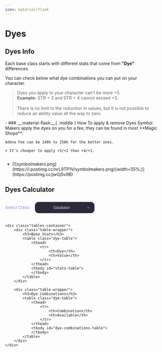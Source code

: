```yaml
---
icon: material/flask
---
```


# Dyes

## Dyes Info
<style>
    .dye-table {
        width: 100%;
        border-collapse: collapse;
        margin: 20px 0;
        background-color:rgba(56, 56, 74, 0.9);
        color: #e0e0e0;
    }
    .dye-table th, .dye-table td {
        padding: 8px;
        text-align: center;
    }
    .dye-table th {
        background-color:rgb(39, 39, 53);
        color: #b388ff;
    }
    .available { 
        color: #69f0ae;
        font-weight: bold;
    }
    .not-available { 
        color: #ff5252;
        font-weight: bold;
    }
    
    .available {
        color: #69f0ae;
        font-weight: bold;
        text-shadow: 0 0 8px rgba(105, 240, 174, 0.3);
    }
    
    .not-available {
        color: #ff5252;
        font-weight: bold;
        text-shadow: 0 0 8px rgba(255, 82, 82, 0.3);
    }
    
    select {
        text-align: center;
        padding: 10px 15px;
        border-radius: 12px;
        border: 1px solid #3a3a4a;
        background-color: #2a2a3a;
        color: #e0e0e0;
        margin-bottom: 20px;
        font-size: 0.95em;
        appearance: none;
        background-image: url("data:image/svg+xml;charset=UTF-8,%3csvg xmlns='http://www.w3.org/2000/svg' viewBox='0 0 24 24' fill='%23b388ff'%3e%3cpath d='M7 10l5 5 5-5z'/%3e%3c/svg%3e");
        background-repeat: no-repeat;
        background-position: right 12px center;
        background-size: 16px;
        padding-right: 36px;
        cursor: pointer;
        transition: all 0.2s ease;
    }
    
    select:hover {
        border-color: #7c4dff;
    }
    
    select:focus {
        outline: none;
        border-color: #7c4dff;
        box-shadow: 0 0 0 3px rgba(124, 77, 255, 0.2);
    }
    
    label {
        color: #b388ff;
        margin-right: 12px;
        font-size: 0.95em;
        font-weight: 500;
    }
    
    .tables-container {
        display: flex;
        gap: 24px;
        flex-wrap: wrap;
    }
    
    .table-wrapper {
        flex: 1;
        min-width: 300px;
    }
    
    optgroup {
        text-align: center;
        font-style: normal;
        color: #d1c4e9;
        background-color: rgba(0,0,0,0.1);
    }
    
    option {
        padding: 8px 12px;
        background-color: #2a2a3a;
    }
    
    h3 {
        color: #b388ff;
        border-bottom: 2px solid #3a3a4a;
        padding-bottom: 8px;
        margin: 10px 0 16px 0 !important;
        font-size: 1.1em;
        font-weight: 600;
    }

    .green-row {
        background-color: rgba(0, 120, 40, 0.3);
    }
    
    .red-row {
        background-color: rgba(100, 20, 30, 0.3);
    }
    
    figure {
        margin: 2em 0;
    }
</style>

Each base class starts with different stats that come from **"Dye"** differences.

You can check below what dye combinations you can put on your character.

> Dyes you apply to your character can't be more +5. <br> **Example:** STR + 3 and STR + 4 cannot exceed +5. <br> <br> There is no limit to the reduction in values, but it is not possible to reduce an ability value all the way to zero.

<div class="grid cards" markdown>
- ### __:material-flask:__{ .middle } How To apply & remove Dyes
    Symbol Makers apply the dyes on you for a fee, they can be found in most **Magic Shops**.

    Adena Fee can be 149k to 258k for the better ones. 
    
    > It's cheaper to apply +3/+2 than +4/+1.

- <figure markdown>
    [![symbolmakers.png](https://i.postimg.cc/nrL9TP1V/symbolmakers.png){width=55%;}](https://postimg.cc/jwGjSv9B)
    </figure>
</div>

## Dyes Calculator

<figure>
    <div>
        <label for="class-select">Select Class:</label>
        <select id="class-select" onchange="updateTables()">
            <optgroup label="= Human Fighter =">
                <option value="human-fighter-gladiator">Gladiator</option>
                <option value="human-fighter-warlord">Warlord</option>
                <option value="human-fighter-paladin">Paladin</option>
                <option value="human-fighter-dark-avenger">Dark Avenger</option>
                <option value="human-fighter-treasure-hunter">Treasure Hunter</option>
                <option value="human-fighter-hawkeye">Hawkeye</option>
            </optgroup>
            <optgroup label="= Human Mage =">
                <option value="human-mage-sorcerer">Sorcerer</option>
                <option value="human-mage-necromancer">Necromancer</option>
                <option value="human-mage-warlock">Warlock</option>
                <option value="human-mage-bishop">Bishop</option>
                <option value="human-mage-prophet">Prophet</option>
            </optgroup>
            <optgroup label="= Elf Fighter =">
                <option value="elf-fighter-temple-knight">Temple Knight</option>
                <option value="elf-fighter-swordsinger">Swordsinger</option>
                <option value="elf-fighter-plainswalker">Plainswalker</option>
                <option value="elf-fighter-silver-ranger">Silver Ranger</option>
            </optgroup>
            <optgroup label="= Elf Mage =">
                <option value="elf-mage-spellsinger">Spellsinger</option>
                <option value="elf-mage-elemental-summoner">Elemental Summoner</option>
                <option value="elf-mage-elven-elder">Elven Elder</option>
            </optgroup>
            <optgroup label="= Dark Elf Fighter =">
                <option value="de-fighter-shillien-knight">Shillien Knight</option>
                <option value="de-fighter-bladedancer">Bladedancer</option>
                <option value="de-fighter-abyss-walker">Abyss Walker</option>
                <option value="de-fighter-phantom-ranger">Phantom Ranger</option>
            </optgroup>
            <optgroup label="= Dark Elf Mage =">
                <option value="de-mage-spellhowler">Spellhowler</option>
                <option value="de-mage-phantom-summoner">Phantom Summoner</option>
                <option value="de-mage-shillien-elder">Shillien Elder</option>
            </optgroup>
            <optgroup label="= Orc Fighter =">
                <option value="orc-fighter-destroyer">Destroyer</option>
                <option value="orc-fighter-tyrant">Tyrant</option>
            </optgroup>
            <optgroup label="= Orc Mage =">
                <option value="orc-mage-overlord">Overlord</option>
                <option value="orc-mage-warcryer">Warcryer</option>
            </optgroup>
            <optgroup label="= Dwarf Fighter =">
                <option value="dwarf-fighter-bounty-hunter">Bounty Hunter</option>
                <option value="dwarf-mage-warsmith">Warsmith</option>
            </optgroup>
            <optgroup label="= Kamael =">
                <option value="kamael-male">Kamael Male</option>
                <option value="kamael-female">Kamael Female</option>
            </optgroup>
        </select>
    </div>

    <div class="tables-container">
        <div class="table-wrapper">
            <h3>Base Stats</h3>
            <table class="dye-table">
                <thead>
                    <tr>
                        <th>Dye</th>
                        <th>Value</th>
                    </tr>
                </thead>
                <tbody id="stats-table">
                </tbody>
            </table>
        </div>
        
        <div class="table-wrapper">
            <h3>Dye Combinations</h3>
            <table class="dye-table">
                <thead>
                    <tr>
                        <th>Combination</th>
                        <th>Available</th>
                    </tr>
                </thead>
                <tbody id="dye-combinations-table">
                </tbody>
            </table>
        </div>
    </div>
</figure>

<script>
(function() {
    const baseStats = {
        "fighter": {
            "human": { STR: 40, CON: 43, DEX: 30, WIT: 11, INT: 21, MEN: 25 },
            "elf": { STR: 36, CON: 36, DEX: 35, WIT: 14, INT: 23, MEN: 26 },
            "de": { STR: 41, CON: 32, DEX: 34, WIT: 12, INT: 25, MEN: 26 },
            "orc": { STR: 40, CON: 47, DEX: 26, WIT: 12, INT: 18, MEN: 27 },
            "dwarf": { STR: 39, CON: 45, DEX: 29, WIT: 10, INT: 20, MEN: 27 },
            "kamael": { STR: 41, CON: 31, DEX: 33, WIT: 11, INT: 29, MEN: 25 }
        },
        "mage": {
            "human": { STR: 22, CON: 27, DEX: 21, WIT: 20, INT: 41, MEN: 39 },
            "elf": { STR: 21, CON: 25, DEX: 24, WIT: 23, INT: 37, MEN: 40 },
            "de": { STR: 23, CON: 24, DEX: 23, WIT: 19, INT: 44, MEN: 37 },
            "orc": { STR: 25, CON: 31, DEX: 20, WIT: 21, INT: 31, MEN: 42 },
            "dwarf": { STR: 39, CON: 45, DEX: 29, WIT: 10, INT: 20, MEN: 27 },
            "kamael": { STR: 39, CON: 30, DEX: 35, WIT: 11, INT: 28, MEN: 27 }
        }
    };

    const dyeCombinations = {
        "intMen": [
            "human-mage-sorcerer", "human-mage-necromancer", "human-mage-warlock",
            "elf-mage-spellsinger", "elf-mage-elemental-summoner",
            "de-mage-spellhowler", "de-mage-phantom-summoner"
        ],
        
        "intWit": [
            "human-fighter-gladiator", "human-mage-warlock", "human-mage-necromancer", "human-mage-sorcerer", "human-fighter-warlord", "human-fighter-paladin",
            "human-fighter-dark-avenger", "elf-mage-spellsinger", "human-fighter-treasure-hunter", "human-fighter-hawkeye",
            "elf-fighter-temple-knight", "elf-fighter-swordsinger", "elf-fighter-plainswalker", "elf-mage-elemental-summoner",
            "elf-fighter-silver-ranger", "de-fighter-shillien-knight", "de-fighter-bladedancer",
            "de-fighter-abyss-walker", "dwarf-mage-warsmith", "de-fighter-phantom-ranger", "orc-fighter-destroyer",
            "orc-fighter-tyrant", "dwarf-fighter-bounty-hunter", "de-mage-spellhowler", "kamael-male", "kamael-female", "de-mage-phantom-summoner"
        ],
        
        "menWit": [
            "human-mage-bishop", "elf-mage-spellsinger", "human-mage-warlock", "human-mage-necromancer", "human-mage-sorcerer", "human-mage-prophet", "elf-mage-elven-elder", "elf-mage-elemental-summoner", 
            "de-mage-shillien-elder", "orc-mage-overlord", "orc-mage-warcryer",
            "de-mage-spellhowler", "de-mage-phantom-summoner"
        ]
    };

    const classTypes = {
        "human-fighter-gladiator": "fighter",
        "human-fighter-warlord": "fighter",
        "human-fighter-paladin": "fighter",
        "human-fighter-dark-avenger": "fighter",
        "human-fighter-treasure-hunter": "fighter",
        "human-fighter-hawkeye": "fighter",
        "human-mage-sorcerer": "mage",
        "human-mage-necromancer": "mage",
        "human-mage-warlock": "mage",
        "human-mage-bishop": "mage",
        "human-mage-prophet": "mage",
        
        "elf-fighter-temple-knight": "fighter",
        "elf-fighter-swordsinger": "fighter",
        "elf-fighter-plainswalker": "fighter",
        "elf-fighter-silver-ranger": "fighter",
        "elf-mage-spellsinger": "mage",
        "elf-mage-elemental-summoner": "mage",
        "elf-mage-elven-elder": "mage",
        
        "de-fighter-shillien-knight": "fighter",
        "de-fighter-bladedancer": "fighter",
        "de-fighter-abyss-walker": "fighter",
        "de-fighter-phantom-ranger": "fighter",
        "de-mage-spellhowler": "mage",
        "de-mage-phantom-summoner": "mage",
        "de-mage-shillien-elder": "mage",
        
        "orc-fighter-destroyer": "fighter",
        "orc-fighter-tyrant": "fighter",
        "orc-mage-overlord": "mage",
        "orc-mage-warcryer": "mage",
        
        "dwarf-fighter-bounty-hunter": "fighter",
        "dwarf-mage-warsmith": "fighter",
        
        "kamael-male": "fighter",
        "kamael-female": "mage"
    };

    function updateTables() {
        const select = document.getElementById("class-select");
        const classId = select.value;
        const statsTable = document.getElementById("stats-table");
        const combinationsTable = document.getElementById("dye-combinations-table");
        
        statsTable.innerHTML = "";
        combinationsTable.innerHTML = "";

        const parts = classId.split('-');
        const race = parts[0];
        const classType = classTypes[classId];
        
        const stats = baseStats[classType][race];
        
        for (const stat in stats) {
            const row = document.createElement("tr");
            
            const statCell = document.createElement("td");
            statCell.textContent = stat;
            
            const valueCell = document.createElement("td");
            valueCell.textContent = stats[stat];
            
            row.appendChild(statCell);
            row.appendChild(valueCell);
            statsTable.appendChild(row);
        }
        
        const combinations = [
            { name: "STR/CON/DEX", available: true, classes: "All classes" },
            { 
                name: "INT+MEN", 
                available: dyeCombinations.intMen.includes(classId),
                classes: "Sorcerer, Necromancer, Warlock, Spellsinger, Elemental Summoner, Spellhowler, Phantom Summoner"
            },
            { 
                name: "INT+WIT", 
                available: dyeCombinations.intWit.includes(classId),
                classes: "Sorcerer, Necromancer, Warlock, Spellsinger, Elemental Summoner, Spellhowler, Phantom Summoner, Paladin, Gladiator, Warlord, Dark Avenger, Treasure Hunter, Hawkeye, Temple Knight, Swordsinger, Plainswalker, Silver Ranger, Shillien Knight, Bladedancer, Abyss Walker, Phantom Ranger, Destroyer, Tyrant, Bounty Hunter, Warsmith"
            },
            { 
                name: "MEN+WIT", 
                available: dyeCombinations.menWit.includes(classId),
                classes: "Sorcerer, Necromancer, Warlock, Spellsinger, Elemental Summoner, Spellhowler, Phantom Summoner, Bishop, Prophet, Elven Elder, Shillien Elder, Overlord, Warcryer"
            }
        ];
        
        combinations.forEach(combo => {
            const row = document.createElement("tr");
            
            const nameCell = document.createElement("td");
            nameCell.textContent = combo.name;
            
            const availableCell = document.createElement("td");
            availableCell.innerHTML = combo.available 
                ? '<span class="available">Yes</span>' 
                : '<span class="not-available">No</span>';
            
            row.appendChild(nameCell);
            row.appendChild(availableCell);
            if (combo.available) {
                row.classList.add('green-row');
            } else {
                row.classList.add('red-row');
            }
            combinationsTable.appendChild(row);
        });
    }

    function initStatsWidget() {
        updateTables();
        
        const select = document.getElementById("class-select");
        if (select) {
            select.addEventListener("change", updateTables);
        }
    }

    if (document.readyState === 'complete') {
        initStatsWidget();
    } else {
        document.addEventListener('DOMContentLoaded', initStatsWidget);
    }

    if (typeof document$ !== 'undefined') {
        document$.subscribe(() => {
            setTimeout(initStatsWidget, 100);
        });
    }
})();
</script>